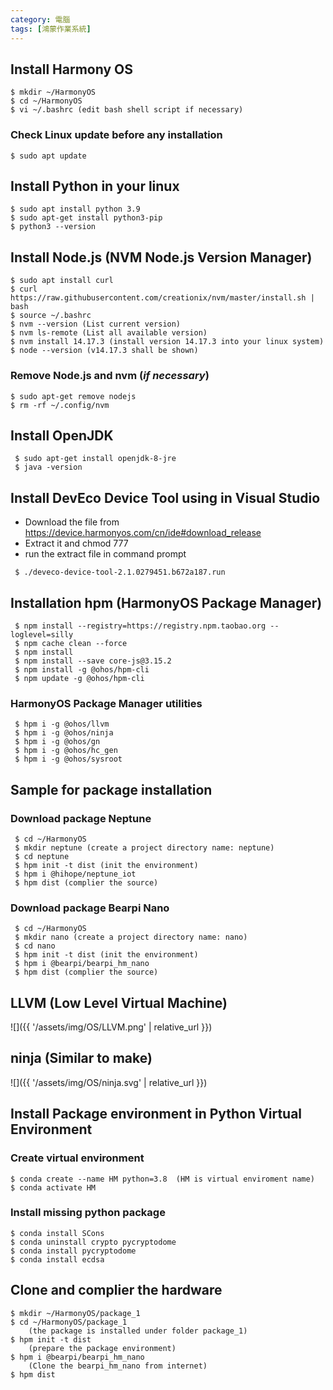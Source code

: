 ```yaml
---
category: 電腦
tags: [鴻蒙作業系統]
---
```

## Install Harmony OS
```
$ mkdir ~/HarmonyOS
$ cd ~/HarmonyOS
$ vi ~/.bashrc (edit bash shell script if necessary)
```
### Check Linux update before any installation
```
$ sudo apt update
```
## Install Python in your linux
```
$ sudo apt install python 3.9
$ sudo apt-get install python3-pip
$ python3 --version
```
## Install Node.js (NVM Node.js Version Manager)
```
$ sudo apt install curl
$ curl https://raw.githubusercontent.com/creationix/nvm/master/install.sh | bash
$ source ~/.bashrc
$ nvm --version (List current version)
$ nvm ls-remote (List all available version)
$ nvm install 14.17.3 (install version 14.17.3 into your linux system)
$ node --version (v14.17.3 shall be shown)
```
  
### Remove Node.js and nvm (*if necessary*)
```
$ sudo apt-get remove nodejs
$ rm -rf ~/.config/nvm 
```

## Install OpenJDK
```
 $ sudo apt-get install openjdk-8-jre
 $ java -version
```

## Install DevEco Device Tool using in Visual Studio
- Download the file from https://device.harmonyos.com/cn/ide#download_release
- Extract it and chmod 777
- run the extract file in command prompt

```
 $ ./deveco-device-tool-2.1.0279451.b672a187.run
```
## Installation hpm (HarmonyOS Package Manager)
```
 $ npm install --registry=https://registry.npm.taobao.org --loglevel=silly
 $ npm cache clean --force
 $ npm install
 $ npm install --save core-js@3.15.2
 $ npm install -g @ohos/hpm-cli
 $ npm update -g @ohos/hpm-cli
```
### HarmonyOS Package Manager utilities
```
 $ hpm i -g @ohos/llvm
 $ hpm i -g @ohos/ninja 
 $ hpm i -g @ohos/gn
 $ hpm i -g @ohos/hc_gen
 $ hpm i -g @ohos/sysroot
```
## Sample for package installation 
### Download package Neptune
```
 $ cd ~/HarmonyOS
 $ mkdir neptune (create a project directory name: neptune)
 $ cd neptune
 $ hpm init -t dist (init the environment)
 $ hpm i @hihope/neptune_iot
 $ hpm dist (complier the source)
```

### Download package Bearpi Nano
```
 $ cd ~/HarmonyOS
 $ mkdir nano (create a project directory name: nano)
 $ cd nano
 $ hpm init -t dist (init the environment)
 $ hpm i @bearpi/bearpi_hm_nano
 $ hpm dist (complier the source)
```

## LLVM (Low Level Virtual Machine)
![]({{ '/assets/img/OS/LLVM.png' | relative_url }})

## ninja (Similar to make)
![]({{ '/assets/img/OS/ninja.svg' | relative_url }})


## Install Package environment in Python Virtual Environment


### Create virtual environment
```
$ conda create --name HM python=3.8  (HM is virtual enviroment name)
$ conda activate HM	
```

### Install missing python package
```
$ conda install SCons
$ conda uninstall crypto pycryptodome
$ conda install pycryptodome
$ conda install ecdsa
```

## Clone and complier the hardware
```
$ mkdir ~/HarmonyOS/package_1	        
$ cd ~/HarmonyOS/package_1	        
	(the package is installed under folder package_1)
$ hpm init -t dist					
	(prepare the package environment)
$ hpm i @bearpi/bearpi_hm_nano		
	(Clone the bearpi_hm_nano from internet)
$ hpm dist
```
